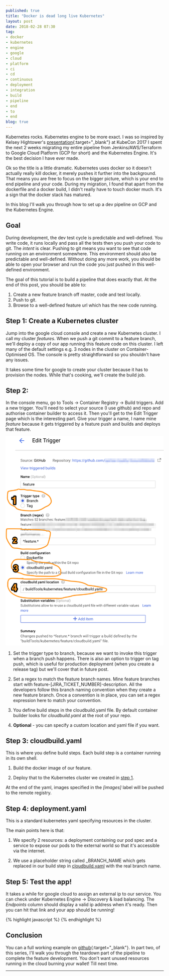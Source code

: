 ```yaml
---
published: true
title: "Docker is dead long live Kubernetes"
layout: post
date: 2018-02-28 07:30
tag:
- docker
- kubernetes
- engine
- google
- cloud
- platform
- ci
- cd
- continuous
- deployment
- integration
- build
- pipeline
- end
- to
- end
blog: true
---
```

Kubernetes rocks. Kubernetes engine to be more exact. I was so inspired by Kelsey Hightower's
[presentation](https://www.youtube.com/watch?v=kOa_llowQ1c&feature=youtu.be){:target="_blank"} at KubeCon 2017 I
spent the next 2 weeks migrating my entire pipeline from Jenkins/AWS/Terraform to Google Cloud Platform (GCP for short) 
and the Kubernetes Engine. It's the best decision I have ever made.

Ok so the title is a little dramatic. Kubernetes uses docker so it doesn't actually really kill docker, it merely pushes
it further into the background. That means you are free to focus on the bigger picture, which is your end to end pipeline
and your code. During my migration, I found that apart from the dockerfile and a docker build, I didn't really have to
touch docker much. It's a sign that the docker stack has matured.

In this blog I'll walk you through how to set up a dev pipeline on GCP and the Kubernetes Engine.   

## Goal
During development, the dev test cycle is predictable and well-defined. You write code, it runs locally and pass all the 
tests then you push your code to git. The *intent* is clear. Pushing to git means you want to see that code running on an 
environment somewhere. This environment should also be predictable and well-defined. Without doing any more work, you
should be able to open your browser and run the code you just pushed in this well-defined environment.

The goal of this tutorial is to build a pipeline that does exactly that. At the end of this post, you should be able to:

1. Create a new feature branch off master, code and test locally.
2. Push to git.
3. Browse to a well-defined feature url which has the new code running.

## Step 1: Create a Kubernetes cluster
Jump into the google cloud console and create a new Kubernetes cluster. I call my cluster *features*. When we push a
git commit to a feature branch, we'll deploy a copy of our app running this feature code on this cluster. I left many
of the default settings e.g. 3 nodes in the cluster on Container-Optimised OS. The console is pretty straightforward
so you shouldn't have any issues.

It takes some time for google to create your cluster because it has to provision the nodes. While that's cooking,
we'll create the build job.

## Step 2:
In the console menu, go to Tools -> Container Registry -> Build triggers. Add a new trigger. You'll need to
select your source (I use github) and repo and authorise container builder to access it. Then you'll get to the
Edit Trigger page which is the interesting part. Give your trigger a name, I name mine *feature* because it
gets triggered by a feature push and builds and deploys that feature.

![Container builder trigger settings](/assets/images/trigger_settings.png)

1. Set the trigger type to branch, because we want to invoke this trigger when a branch push happens. There is also
an option to trigger on tag push, which is useful for production deployment (when you create a release tag) but we'll
cover that in future post.

2. Set a regex to match the feature branch names. Mine feature branches start with feature-[JIRA_TICKET_NUMBER]-description.
All the developers follow this branch naming convention when they create a new feature branch. Once a convention is in place, you
can set a regex expression here to match your convention.

3. You define build steps in the cloudbuild.yaml file. By default container builder looks for *cloudbuild.yaml*
at the root of your repo. 

4. **Optional** - you can specify a custom location and yaml file if you want.

## Step 3: cloudbuild.yaml
This is where you define build steps. Each build step is a container running in its own shell. 

<script src="https://gist.github.com/yusinto/3922f40d0b8d0241b6c6ead1a9aa8f3f.js"></script>

1. Build the docker image of our feature.

2. Deploy that to the Kubernetes cluster we created in [step 1](#step1).

At the end of the yaml, images specified in the *[images]* label will be pushed to the remote registry.


## Step 4: deployment.yaml
This is a standard kubernetes yaml specifying resources in the cluster. 

<script src="https://gist.github.com/yusinto/9536fa7dcd28106efee7f8b217a9d06a.js"></script>

The main points here is that:

1. We specify 2 resources: a deployment containing our pod spec and a service to expose our pods to the external world so that
it's accessible via the internet.

2. We use a placeholder string called _BRANCH_NAME which gets replaced in our build step in [cloudbuild.yaml](#step3) with the real branch name.

## Step 5: Test the app!
It takes a while for google cloud to assign an external ip to our service. You can check under Kubernetes Engine -> Discovery & load balancing.
The *Endpoints* column should display a valid ip address when it's ready. Then you can hit that link and your app should be running!


{% highlight javascript %}
{% endhighlight %}

## Conclusion
You can a full working example on [github](https://github.com/yusinto/kubernetes-engine-playground){:target="_blank"}. In part two, of this
series, I'll walk you through the teardown part of the pipeline to complete the feature development. You don't want unused resources
running in the cloud burning your wallet! Till next time.

---------------------------------------------------------------------------------------
